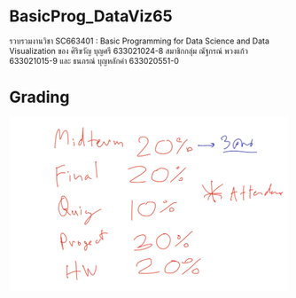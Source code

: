 # BasicProg_DataViz65
รวบรวมงานวิชา SC663401 : Basic Programming for Data Science and Data Visualization ของ ศิริขวัญ บุญศรี 633021024-8
สมาชิกกลุ่ม ณัฐกรณ์ พวงแก้ว 633021015-9 และ ธนภรณ์ บุญหลักคำ 633020551-0
# Grading
![grading image](Grading.jpg)
